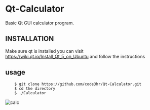 # Qt-Calculator
Basic Qt GUI  calculator program.

## INSTALLATION
Make sure qt is installed
you can visit https://wiki.qt.io/Install_Qt_5_on_Ubuntu and follow the instructions

## usage
```shell
	$ git clone https://github.com/code3hr/Qt-Calculator.git
	$ cd the directory
	$ ./Calculator
```
![calc](https://user-images.githubusercontent.com/16048403/35484703-f39a637c-0453-11e8-8999-e94c6f1916f0.png)
